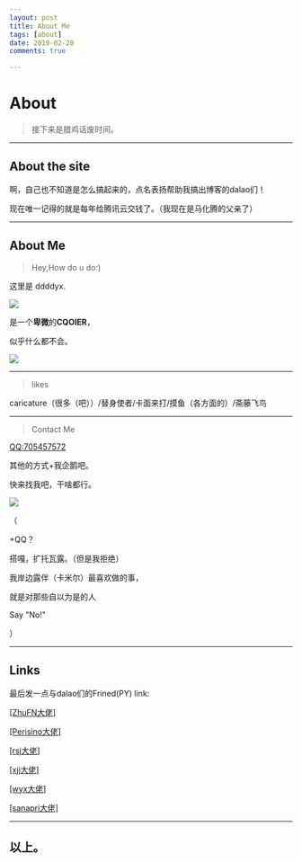 ```yaml
---
layout: post
title: About Me
tags: [about]
date: 2019-02-20
comments: true

---
```


# About

> 接下来是腊鸡话废时间。

------



## About the site

啊，自己也不知道是怎么搞起来的，点名表扬帮助我搞出博客的dalao们！

现在唯一记得的就是每年给腾讯云交钱了。（我现在是马化腾的父亲了）

------



## About Me

> Hey,How do u do:)

这里是 ddddyx.

![](https://i.loli.net/2019/02/20/5c6d45fba4d65.jpg)



是一个**卑微**的**CQOIER**，

似乎什么都不会。

![](https://i.loli.net/2019/02/20/5c6d4aeb260ee.jpg)

------



> likes

caricature（很多（吧））/替身使者/卡面来打/摸鱼（各方面的）/斋藤飞鸟

------



> Contact Me

[QQ:705457572](http://wpa.qq.com/msgrd?v=3&uin=705457572&site=qq&menu=yes)

其他的方式+我企鹅吧。

快来找我吧，干啥都行。

![](https://i.loli.net/2019/02/20/5c6d4626c23d5.png)

（

+QQ？

搭嘎，扩托瓦露。（但是我拒绝）

我岸边露伴（卡米尔）最喜欢做的事，

就是对那些自以为是的人

Say "No!"

）

------

## Links

最后发一点与dalao们的Frined(PY) link:

[[ZhuFN大佬]](https://buringstraw.win/)  

[[Perisino大佬]](https://www.cnblogs.com/perisino/)  

[[rsj大佬]](https://www.cnblogs.com/ddddeacde/)  

[[xjj大佬]](https://epworth.coding.me/)  

[[wyx大佬]](https://wuyanxi.top/)  

[[sanapri大佬]](http://sanapri.cn/)

------

## 以上。
